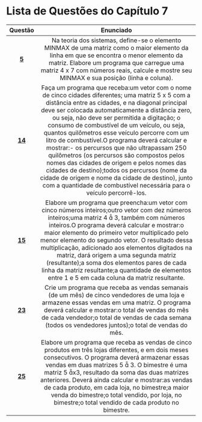 #    Lista de Questões do Capítulo 7 

Questão | Enunciado
:--------: | :-----------:
[**5**](https://github.com/isadorabraide/DisciplinaPOO2023.2/blob/main/Lista03/Cap07/Q05R/src/br/edu/principal/Principal.java) | Na teoria dos sistemas, define-se o elemento MINMAX de uma matriz como o maior elemento da linha em que se encontra o menor elemento da matriz. Elabore um programa que carregue uma matriz 4 x 7 com números reais, calcule e mostre seu MINMAX e sua posição (linha e coluna).
[**14**](https://github.com/isadorabraide/DisciplinaPOO2023.2/blob/main/Lista03/Cap07/Q14R/src/br/edu/principal/Principal.java) | Faça um programa que receba:um vetor com o nome de cinco cidades diferentes; uma matriz 5 x 5 com a distância entre as cidades, e na diagonal principal deve ser colocada automaticamente a distância zero, ou seja, não deve ser permitida a digitação; o consumo de combustível de um veículo, ou seja, quantos quilômetros esse veículo percorre com um litro de combustível.O programa deverá calcular e mostrar:- os percursos que não ultrapassam 250 quilômetros (os percursos são compostos pelos nomes das cidades de origem e pelos nomes das cidades de destino);todos os percursos (nome da cidade de origem e nome da cidade de destino), junto com a quantidade de combustível necessária para o veículo percorrê-los.
[**15**](https://github.com/isadorabraide/DisciplinaPOO2023.2/blob/main/Lista03/Cap07/Q15R/src/br/edu/principal/Principal.java) | Elabore um programa que preencha:um vetor com cinco números inteiros;outro vetor com dez números inteiros;uma matriz 4  3, também com números inteiros.O programa deverá calcular e mostrar:o maior elemento do primeiro vetor multiplicado pelo menor elemento do segundo vetor. O resultado dessa multiplicação, adicionado aos elementos digitados na matriz, dará origem a uma segunda matriz (resultante);a soma dos elementos pares de cada linha da matriz resultante;a quantidade de elementos entre 1 e 5 em cada coluna da matriz resultante.
[**23**](https://github.com/isadorabraide/DisciplinaPOO2023.2/blob/main/Lista03/Cap07/Q23R/src/br/edu/principal/Principal.java) | Crie um programa que receba as vendas semanais (de um mês) de cinco vendedores de uma loja e armazene essas vendas em uma matriz. O programa deverá calcular e mostrar:o total de vendas do mês de cada vendedor;o total de vendas de cada semana (todos os vendedores juntos);o total de vendas do mês.
[**25**](https://github.com/isadorabraide/DisciplinaPOO2023.2/blob/main/Lista03/Cap07/Q25R/src/br/edu/principal/Principal.java) | Elabore um programa que receba as vendas de cinco produtos em três lojas diferentes, e em dois meses consecutivos. O programa deverá armazenar essas vendas em duas matrizes 5  3. O bimestre é uma matriz 5 x3, resultado da soma das duas matrizes anteriores. Deverá ainda calcular e mostrar:as vendas de cada produto, em cada loja, no bimestre;a maior venda do bimestre;o total vendido, por loja, no bimestre;o total vendido de cada produto no bimestre.
